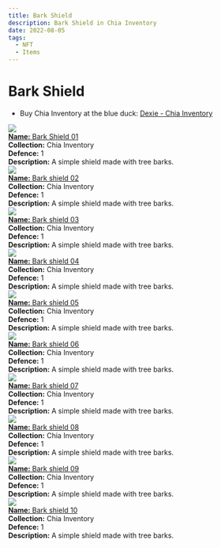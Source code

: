 ```yaml
---
title: Bark Shield
description: Bark Shield in Chia Inventory
date: 2022-08-05
tags:
  - NFT
  - Items
---
```


# Bark Shield

- Buy Chia Inventory at the blue duck: [Dexie - Chia Inventory](https://dexie.space/offers/col16fpva26fhdjp2echs3cr7c30gzl7qe67hu9grtsjcqldz354asjsyzp6wx/xch)

<div class="item_thumbnail_detail">
<img src="https://yd52io3xnvjeigygoptf5or2uqqqpaz6uj3rxwryea4ifbst.arweave.net/wPukO3dtUkQ-bBnPmXro6pCEHgz6idxvaOCA4goZ-T4"><br/>
<div><a href="https://www.spacescan.io/xch/coin/0x62807a33ea1775233c9516d2df80dfec50df91655624cfd0450980519bae0b1f"><strong>Name:</strong> Bark Shield 01</a></div>
<div><strong>Collection:</strong> Chia Inventory</div>
<div><strong>Defence:</strong> 1</div>
<div><strong>Description:</strong> A simple shield made with tree barks.</div>
</div>
<div class="item_thumbnail_detail">
<img src="https://knemjoejogqs26i7gwlrz5ecjn4pggb6lbmxek4cjovkula.arweave.net/U0jEuIlxoS1-5HzWXHPSCS3-jzGD5_YWX_Irgkuqqiw"><br/>
<div><a href="https://www.spacescan.io/xch/coin/0x572860dfd98ed6cbcf407cb790cb26c31da72956a6aff2768ee0c9aebefae1a8"><strong>Name:</strong> Bark shield 02</a></div>
<div><strong>Collection:</strong> Chia Inventory</div>
<div><strong>Defence:</strong> 1</div>
<div><strong>Description:</strong> A simple shield made with tree barks.</div>
</div>
<div class="item_thumbnail_detail">
<img src="https://jrt5h4wplk72t55jbd2n7nci2newfwc2flog2aevrznwloulhizq.arweave.net/TGfT8s9av6n3qQj037RI00li2Foq3G0AlY5bZbqLOjM"><br/>
<div><a href="https://www.spacescan.io/xch/coin/0x0e98e087059a0e36d9f86a406ebe770e8b47abd9dd91d9a04a4f52cfc0a5c32b"><strong>Name:</strong> Bark shield 03</a></div>
<div><strong>Collection:</strong> Chia Inventory</div>
<div><strong>Defence:</strong> 1</div>
<div><strong>Description:</strong> A simple shield made with tree barks.</div>
</div>
<div class="item_thumbnail_detail">
<img src="https://t545q4twwb42g3yt2f3d6pqfzykqjigksoexwrclnxogmeqyb4.arweave.net/n3nYcnaweaNvE9F2Pz_4FzhUEoMqTiXtES23cZhIYD8"><br/>
<div><a href="https://www.spacescan.io/xch/coin/0x8853c532c1aae1ee1752730ce3964a79de33a3778cba79e4a76f07667681ac21"><strong>Name:</strong> Bark shield 04</a></div>
<div><strong>Collection:</strong> Chia Inventory</div>
<div><strong>Defence:</strong> 1</div>
<div><strong>Description:</strong> A simple shield made with tree barks.</div>
</div>
<div class="item_thumbnail_detail">
<img src="https://uudmvaspmpmnv54qsn2wrhju2l2gwvqhuimptxks7j3duyp4sa.arweave.net/pQbKgk9j2Nr3kJN1aJ000v_RrVgeiGPndUvp2OmH8kI"><br/>
<div><a href="https://www.spacescan.io/xch/coin/0x0e5c9cd5b5353d68f3063dec0791a072b6cba31478b252d0642e53a2379a973d"><strong>Name:</strong> Bark shield 05</a></div>
<div><strong>Collection:</strong> Chia Inventory</div>
<div><strong>Defence:</strong> 1</div>
<div><strong>Description:</strong> A simple shield made with tree barks.</div>
</div>
<div class="item_thumbnail_detail">
<img src="https://vc6ix2si4pdlbgljbs6zd7mltwzy7mwgg3mfpmtvcmhomxvroe.arweave.net/qLyL6kjjxrCZaQy9kf2LnbOPss_Y22FeydRMO5l6xcU"><br/>
<div><a href="https://www.spacescan.io/xch/coin/0xfeef3f88790cc97464af082c3f656e374f9bb0626cb47b8d0b4dbe4db277789c"><strong>Name:</strong> Bark shield 06</a></div>
<div><strong>Collection:</strong> Chia Inventory</div>
<div><strong>Defence:</strong> 1</div>
<div><strong>Description:</strong> A simple shield made with tree barks.</div>
</div>
<div class="item_thumbnail_detail">
<img src="https://2t4puml7acejqbufydiuifz5hsludhffkpebypontkwk5jjbuy.arweave.net/1Pj6MX8AiJ_gGhcDRRBc9PJdBnKVTyBw9zZqsrqUhpo"><br/>
<div><a href="https://www.spacescan.io/xch/coin/0x415b12fd383f33a5c12410909d2f48306c2ae92a261eb5130603e78a46037868"><strong>Name:</strong> Bark shield 07</a></div>
<div><strong>Collection:</strong> Chia Inventory</div>
<div><strong>Defence:</strong> 1</div>
<div><strong>Description:</strong> A simple shield made with tree barks.</div>
</div>
<div class="item_thumbnail_detail">
<img src="https://lg63p2noqvwzmgn4rdgfnhtbpsknws3u7th2olyoxiiva2br.arweave.net/-Wb236a6FbZYZvIjMVp5hfJTbS3T8z6_cvDroRUGgxk"><br/>
<div><a href="https://www.spacescan.io/xch/coin/0x9693cde840e97aae4d5526f0b21086e15939128ec332b9fb0fe6663bbae00f86"><strong>Name:</strong> Bark shield 08</a></div>
<div><strong>Collection:</strong> Chia Inventory</div>
<div><strong>Defence:</strong> 1</div>
<div><strong>Description:</strong> A simple shield made with tree barks.</div>
</div>
<div class="item_thumbnail_detail">
<img src="https://jrr3uaum4ty2ef5bmdpi27kod5kpvln3zok2zqrqfnz4oeoj.arweave.net/TGO6Aozk8aIXoWDej-X1OH1T6rbvLlazCMCtzxx-HJU"><br/>
<div><a href="https://www.spacescan.io/xch/coin/0x215aa1848a206e4dbb9a427ad66e310dec32f4d2a762ea5b3857bad02b48c32f"><strong>Name:</strong> Bark shield 09</a></div>
<div><strong>Collection:</strong> Chia Inventory</div>
<div><strong>Defence:</strong> 1</div>
<div><strong>Description:</strong> A simple shield made with tree barks.</div>
</div>
<div class="item_thumbnail_detail">
<img src="https://bv46xgta2twphxxxuxtpn3ixvhgnmfnsyxl3eyyfqarru5mray.arweave.net/DXnrmmDU7PPe96Xm9-u0XqczWFbLF17JjBYAjGnWRBg"><br/>
<div><a href="https://www.spacescan.io/xch/coin/0xa1558786d62e02a82df52ba7df98fd619dd560e1a1c9e52874bebc5c61bc18b6"><strong>Name:</strong> Bark shield 10</a></div>
<div><strong>Collection:</strong> Chia Inventory</div>
<div><strong>Defence:</strong> 1</div>
<div><strong>Description:</strong> A simple shield made with tree barks.</div>
</div>


